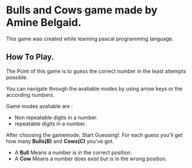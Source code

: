 # Bulls and Cows game made by Amine Belgaid.

This game was created while learning pascal programming language.

## How To Play.

The Point of this game is to guess the correct number in the least attempts possible.

You can navigate through the avaliable modes by using arrow keys or the according numbers.


Game modes avaliable are : 
* Non repeatable digits in a number.
* repeatable digits in a number.



After choosing the gamemode, Start Guessing!.
For each guess you'll get how many **Bulls(**B**)** and **Cows(**C**)** you've got.
* A **Bull** Means a number is in the correct position.
* A **Cow** Means a number does exist but is in the wrong position.



 


